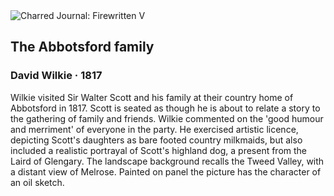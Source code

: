 <div class="artwork-of-the-day">
  <div class="container">
    <div class="img-wrapper">
      <img
        src="https://uploads3.wikiart.org/images/david-wilkie/the-abbotsford-family-1817(1).jpg"
        alt="Charred Journal: Firewritten V" />
    </div>
    <div class="artwork-detail">
      <div class="artwork-origin"> 
        <h2 class="artwork-name">The Abbotsford family</h2>
        <h3 class="artist">
          David Wilkie
                    ·  1817
        </h3>
      </div>
      <p class="description">
        <span class="artwork-description-text ng-binding" ng-bind-html="viewModel.ArtworkOfTheDay.Description | unsafe">Wilkie visited Sir Walter Scott and his family at their country home of Abbotsford in 1817. Scott is seated as though he is about to relate a story to the gathering of family and friends. Wilkie commented on the 'good humour and merriment' of everyone in the party. He exercised artistic licence, depicting Scott's daughters as bare footed country milkmaids, but also included a realistic portrayal of Scott's highland dog, a present from the Laird of Glengary. The landscape background recalls the Tweed Valley, with a distant view of Melrose. Painted on panel the picture has the character of an oil sketch.</span>
                        <div class="text-shadow-container" ng-show="showShadow" style=""></div>
      </p>
    </div>
  </div>

</div>
